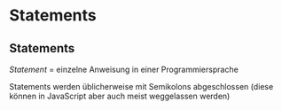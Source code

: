 # Statements

## Statements

_Statement_ = einzelne Anweisung in einer Programmiersprache

Statements werden üblicherweise mit Semikolons abgeschlossen (diese können in JavaScript aber auch meist weggelassen werden)
